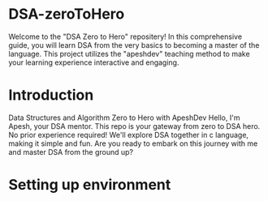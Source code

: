 # DSA-zeroToHero
Welcome to the "DSA Zero to Hero" repositery! In this comprehensive guide, you will learn DSA from the very basics to becoming a master of the language. This project utilizes the "apeshdev" teaching method to make your learning experience interactive and engaging.

# Introduction
Data Structures and Algorithm Zero to Hero with ApeshDev Hello, I'm Apesh, your DSA mentor. This repo is your gateway from zero to DSA hero. No prior experience required! We'll explore DSA together in c language, making it simple and fun. Are you ready to embark on this journey with me and master DSA from the ground up?

# Setting up environment
